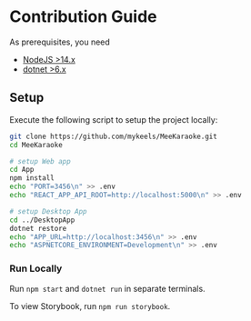 # Contribution Guide

As prerequisites, you need

- [NodeJS >14.x](https://nodejs.org/en/)
- [dotnet >6.x](https://dotnet.microsoft.com/en-us/download)

## Setup

Execute the following script to setup the project locally:

```sh
git clone https://github.com/mykeels/MeeKaraoke.git
cd MeeKaraoke

# setup Web app
cd App
npm install
echo "PORT=3456\n" >> .env
echo "REACT_APP_API_ROOT=http://localhost:5000\n" >> .env

# setup Desktop App
cd ../DesktopApp
dotnet restore
echo "APP_URL=http://localhost:3456\n" >> .env
echo "ASPNETCORE_ENVIRONMENT=Development\n" >> .env
```

### Run Locally

Run `npm start` and `dotnet run` in separate terminals.

To view Storybook, run `npm run storybook`.
